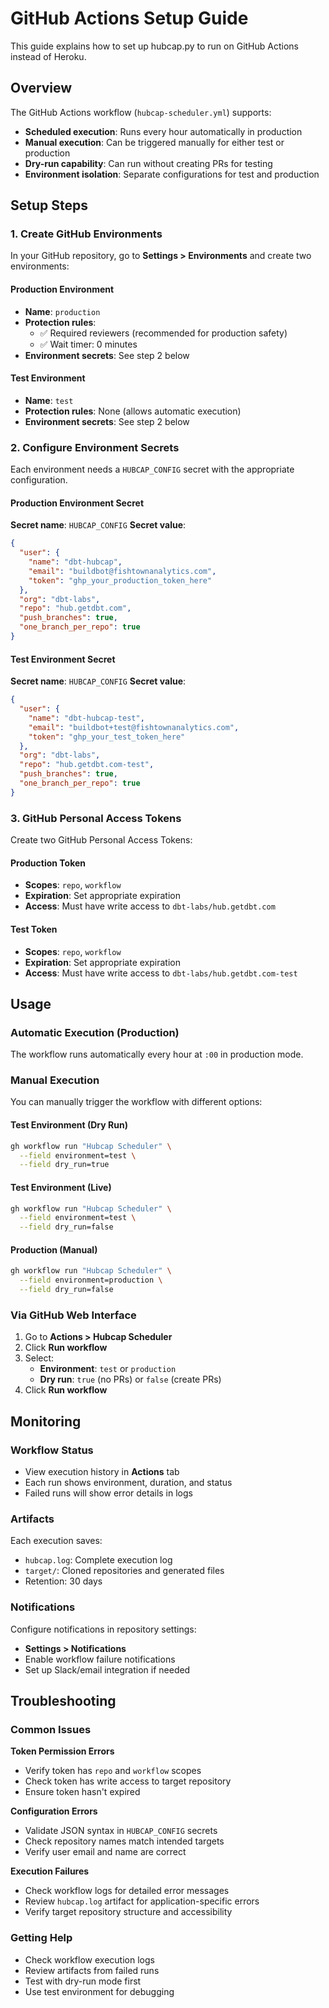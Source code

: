 # GitHub Actions Setup Guide

This guide explains how to set up hubcap.py to run on GitHub Actions instead of Heroku.

## Overview

The GitHub Actions workflow (`hubcap-scheduler.yml`) supports:
- **Scheduled execution**: Runs every hour automatically in production
- **Manual execution**: Can be triggered manually for either test or production
- **Dry-run capability**: Can run without creating PRs for testing
- **Environment isolation**: Separate configurations for test and production

## Setup Steps

### 1. Create GitHub Environments

In your GitHub repository, go to **Settings > Environments** and create two environments:

#### Production Environment
- **Name**: `production`
- **Protection rules**: 
  - ✅ Required reviewers (recommended for production safety)
  - ✅ Wait timer: 0 minutes
- **Environment secrets**: See step 2 below

#### Test Environment  
- **Name**: `test`
- **Protection rules**: None (allows automatic execution)
- **Environment secrets**: See step 2 below

### 2. Configure Environment Secrets

Each environment needs a `HUBCAP_CONFIG` secret with the appropriate configuration.

#### Production Environment Secret
**Secret name**: `HUBCAP_CONFIG`
**Secret value**:
```json
{
  "user": {
    "name": "dbt-hubcap",
    "email": "buildbot@fishtownanalytics.com",
    "token": "ghp_your_production_token_here"
  },
  "org": "dbt-labs",
  "repo": "hub.getdbt.com",
  "push_branches": true,
  "one_branch_per_repo": true
}
```

#### Test Environment Secret
**Secret name**: `HUBCAP_CONFIG`
**Secret value**:
```json
{
  "user": {
    "name": "dbt-hubcap-test",
    "email": "buildbot+test@fishtownanalytics.com",
    "token": "ghp_your_test_token_here"
  },
  "org": "dbt-labs",
  "repo": "hub.getdbt.com-test",
  "push_branches": true,
  "one_branch_per_repo": true
}
```

### 3. GitHub Personal Access Tokens

Create two GitHub Personal Access Tokens:

#### Production Token
- **Scopes**: `repo`, `workflow`
- **Expiration**: Set appropriate expiration
- **Access**: Must have write access to `dbt-labs/hub.getdbt.com`

#### Test Token  
- **Scopes**: `repo`, `workflow`
- **Expiration**: Set appropriate expiration
- **Access**: Must have write access to `dbt-labs/hub.getdbt.com-test`

## Usage

### Automatic Execution (Production)
The workflow runs automatically every hour at `:00` in production mode.

### Manual Execution
You can manually trigger the workflow with different options:

#### Test Environment (Dry Run)
```bash
gh workflow run "Hubcap Scheduler" \
  --field environment=test \
  --field dry_run=true
```

#### Test Environment (Live)
```bash
gh workflow run "Hubcap Scheduler" \
  --field environment=test \
  --field dry_run=false
```

#### Production (Manual)
```bash
gh workflow run "Hubcap Scheduler" \
  --field environment=production \
  --field dry_run=false
```

### Via GitHub Web Interface
1. Go to **Actions > Hubcap Scheduler**
2. Click **Run workflow**
3. Select:
   - **Environment**: `test` or `production`
   - **Dry run**: `true` (no PRs) or `false` (create PRs)
4. Click **Run workflow**

## Monitoring

### Workflow Status
- View execution history in **Actions** tab
- Each run shows environment, duration, and status
- Failed runs will show error details in logs

### Artifacts
Each execution saves:
- `hubcap.log`: Complete execution log
- `target/`: Cloned repositories and generated files
- Retention: 30 days

### Notifications
Configure notifications in repository settings:
- **Settings > Notifications**
- Enable workflow failure notifications
- Set up Slack/email integration if needed

## Troubleshooting

### Common Issues

**Token Permission Errors**
- Verify token has `repo` and `workflow` scopes
- Check token has write access to target repository
- Ensure token hasn't expired

**Configuration Errors**
- Validate JSON syntax in `HUBCAP_CONFIG` secrets
- Check repository names match intended targets
- Verify user email and name are correct

**Execution Failures**
- Check workflow logs for detailed error messages
- Review `hubcap.log` artifact for application-specific errors
- Verify target repository structure and accessibility

### Getting Help
- Check workflow execution logs
- Review artifacts from failed runs
- Test with dry-run mode first
- Use test environment for debugging